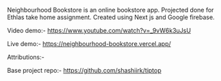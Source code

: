 Neighbourhood Bookstore is an online bookstore app. Projected done for Ethlas take home assignment. Created using Next js and Google firebase.

Video demo:- https://www.youtube.com/watch?v=_9vW6k3uJsU

Live demo:- https://neighbourhood-bookstore.vercel.app/


Attributions:-

Base project repo:-
https://github.com/shashiirk/tiptop
